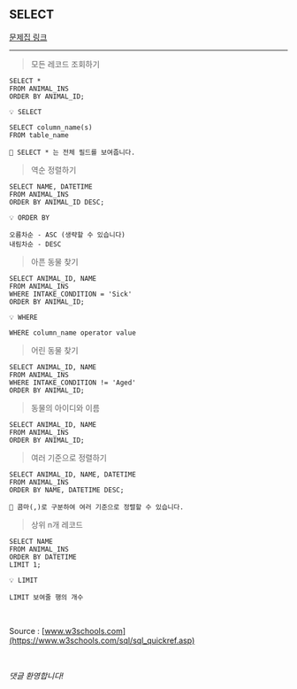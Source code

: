 <!-- [프로그래머스] SQL 고득점 Kit - SELECT 풀이 (MySQL) by 정석민 -->

SELECT
--
[문제집 링크](https://programmers.co.kr/learn/courses/30/parts/17042)

---

> 모든 레코드 조회하기

```
SELECT *
FROM ANIMAL_INS
ORDER BY ANIMAL_ID;
```

```
💡 SELECT

SELECT column_name(s)
FROM table_name

📝 SELECT * 는 전체 필드를 보여줍니다.
```

> 역순 정렬하기

```
SELECT NAME, DATETIME
FROM ANIMAL_INS
ORDER BY ANIMAL_ID DESC;
```

```
💡 ORDER BY

오름차순 - ASC (생략할 수 있습니다)
내림차순 - DESC
```

> 아픈 동물 찾기

```
SELECT ANIMAL_ID, NAME
FROM ANIMAL_INS
WHERE INTAKE_CONDITION = 'Sick'
ORDER BY ANIMAL_ID;
```

```
💡 WHERE

WHERE column_name operator value
```

> 어린 동물 찾기

```
SELECT ANIMAL_ID, NAME
FROM ANIMAL_INS
WHERE INTAKE_CONDITION != 'Aged'
ORDER BY ANIMAL_ID;
```

> 동물의 아이디와 이름

```
SELECT ANIMAL_ID, NAME
FROM ANIMAL_INS
ORDER BY ANIMAL_ID;
```

> 여러 기준으로 정렬하기

```
SELECT ANIMAL_ID, NAME, DATETIME
FROM ANIMAL_INS
ORDER BY NAME, DATETIME DESC;
```

```
📝 콤마(,)로 구분하여 여러 기준으로 정렬할 수 있습니다.
```

> 상위 n개 레코드

```
SELECT NAME
FROM ANIMAL_INS
ORDER BY DATETIME
LIMIT 1;
```

```
💡 LIMIT

LIMIT 보여줄 행의 개수
```

<br>

Source : [www.w3schools.com](https://www.w3schools.com/sql/sql_quickref.asp)

<br>

_댓글 환영합니다!_
